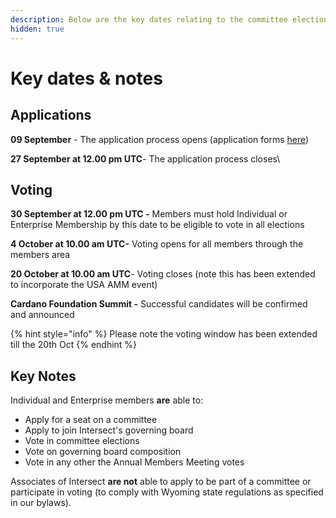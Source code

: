 ```yaml
---
description: Below are the key dates relating to the committee election in 2024
hidden: true
---
```


# Key dates & notes

## Applications

**09 September** - The application process opens (application forms [here](key-guides-and-faqs/how-to-apply-for-a-seat-in-the-intersect-elections.md#application-forms))

**27 September at 12.00 pm UTC**- The application process closes\


## Voting

**30 September at 12.00 pm UTC -** Members must hold Individual or Enterprise Membership by this date to be eligible to vote in all elections

**4 October at 10.00 am UTC-** Voting opens for all members through the members area&#x20;

**20 October at 10.00 am UTC**- Voting closes (note this has been extended to incorporate the USA AMM event)

**Cardano Foundation Summit -** Successful candidates will be confirmed and announced

{% hint style="info" %}
Please note the voting window has been extended till the 20th Oct
{% endhint %}

## Key Notes

Individual and Enterprise members **are** able to:

* Apply for a seat on a committee
* Apply to join Intersect's governing board
* Vote in committee elections&#x20;
* Vote on governing board composition
* Vote in any other the Annual Members Meeting votes

Associates of Intersect **are not** able to apply to be part of a committee or participate in voting (to comply with Wyoming state regulations as specified in our bylaws).
